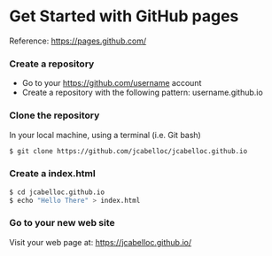 # Get Started with GitHub pages
Reference: https://pages.github.com/

### Create a repository
* Go to your https://github.com/username account
* Create a repository with the following pattern: username.github.io

### Clone the repository
In your local machine, using a terminal (i.e. Git bash)
```bash
$ git clone https://github.com/jcabelloc/jcabelloc.github.io
```

### Create a index.html

```bash
$ cd jcabelloc.github.io
$ echo "Hello There" > index.html
```

### Go to your new web site
Visit your web page at: https://jcabelloc.github.io/